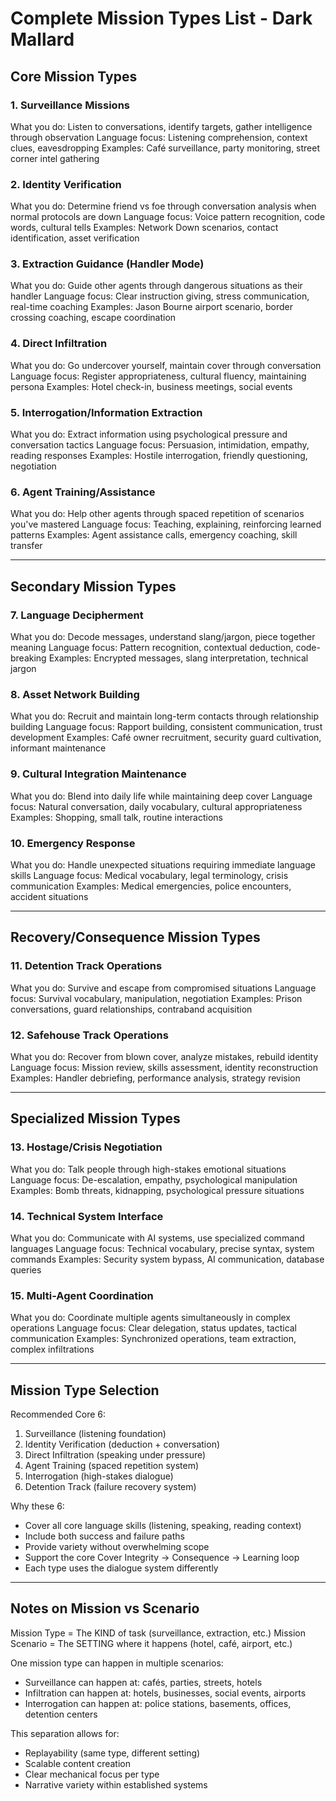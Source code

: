 # Complete Mission Types List - Dark Mallard

## Core Mission Types

### 1. Surveillance Missions

What you do: Listen to conversations, identify targets, gather intelligence through observation
Language focus: Listening comprehension, context clues, eavesdropping
Examples: Café surveillance, party monitoring, street corner intel gathering

### 2. Identity Verification

What you do: Determine friend vs foe through conversation analysis when normal protocols are down
Language focus: Voice pattern recognition, code words, cultural tells
Examples: Network Down scenarios, contact identification, asset verification

### 3. Extraction Guidance (Handler Mode)

What you do: Guide other agents through dangerous situations as their handler
Language focus: Clear instruction giving, stress communication, real-time coaching
Examples: Jason Bourne airport scenario, border crossing coaching, escape coordination

### 4. Direct Infiltration

What you do: Go undercover yourself, maintain cover through conversation
Language focus: Register appropriateness, cultural fluency, maintaining persona
Examples: Hotel check-in, business meetings, social events

### 5. Interrogation/Information Extraction

What you do: Extract information using psychological pressure and conversation tactics
Language focus: Persuasion, intimidation, empathy, reading responses
Examples: Hostile interrogation, friendly questioning, negotiation

### 6. Agent Training/Assistance

What you do: Help other agents through spaced repetition of scenarios you've mastered
Language focus: Teaching, explaining, reinforcing learned patterns
Examples: Agent assistance calls, emergency coaching, skill transfer

---

## Secondary Mission Types

### 7. Language Decipherment

What you do: Decode messages, understand slang/jargon, piece together meaning
Language focus: Pattern recognition, contextual deduction, code-breaking
Examples: Encrypted messages, slang interpretation, technical jargon

### 8. Asset Network Building

What you do: Recruit and maintain long-term contacts through relationship building
Language focus: Rapport building, consistent communication, trust development
Examples: Café owner recruitment, security guard cultivation, informant maintenance

### 9. Cultural Integration Maintenance

What you do: Blend into daily life while maintaining deep cover
Language focus: Natural conversation, daily vocabulary, cultural appropriateness
Examples: Shopping, small talk, routine interactions

### 10. Emergency Response

What you do: Handle unexpected situations requiring immediate language skills
Language focus: Medical vocabulary, legal terminology, crisis communication
Examples: Medical emergencies, police encounters, accident situations

---

## Recovery/Consequence Mission Types

### 11. Detention Track Operations

What you do: Survive and escape from compromised situations
Language focus: Survival vocabulary, manipulation, negotiation
Examples: Prison conversations, guard relationships, contraband acquisition

### 12. Safehouse Track Operations  

What you do: Recover from blown cover, analyze mistakes, rebuild identity
Language focus: Mission review, skills assessment, identity reconstruction
Examples: Handler debriefing, performance analysis, strategy revision

---

## Specialized Mission Types

### 13. Hostage/Crisis Negotiation

What you do: Talk people through high-stakes emotional situations
Language focus: De-escalation, empathy, psychological manipulation
Examples: Bomb threats, kidnapping, psychological pressure situations

### 14. Technical System Interface

What you do: Communicate with AI systems, use specialized command languages
Language focus: Technical vocabulary, precise syntax, system commands
Examples: Security system bypass, AI communication, database queries

### 15. Multi-Agent Coordination

What you do: Coordinate multiple agents simultaneously in complex operations
Language focus: Clear delegation, status updates, tactical communication
Examples: Synchronized operations, team extraction, complex infiltrations

---

## Mission Type Selection

Recommended Core 6:

1. Surveillance (listening foundation)
2. Identity Verification (deduction + conversation)
3. Direct Infiltration (speaking under pressure)
4. Agent Training (spaced repetition system)
5. Interrogation (high-stakes dialogue)
6. Detention Track (failure recovery system)

Why these 6:

- Cover all core language skills (listening, speaking, reading context)
- Include both success and failure paths
- Provide variety without overwhelming scope
- Support the core Cover Integrity → Consequence → Learning loop
- Each type uses the dialogue system differently

---

## Notes on Mission vs Scenario

Mission Type = The KIND of task (surveillance, extraction, etc.)
Mission Scenario = The SETTING where it happens (hotel, café, airport, etc.)

One mission type can happen in multiple scenarios:

- Surveillance can happen at: cafés, parties, streets, hotels
- Infiltration can happen at: hotels, businesses, social events, airports
- Interrogation can happen at: police stations, basements, offices, detention centers

This separation allows for:

- Replayability (same type, different setting)
- Scalable content creation
- Clear mechanical focus per type
- Narrative variety within established systems
